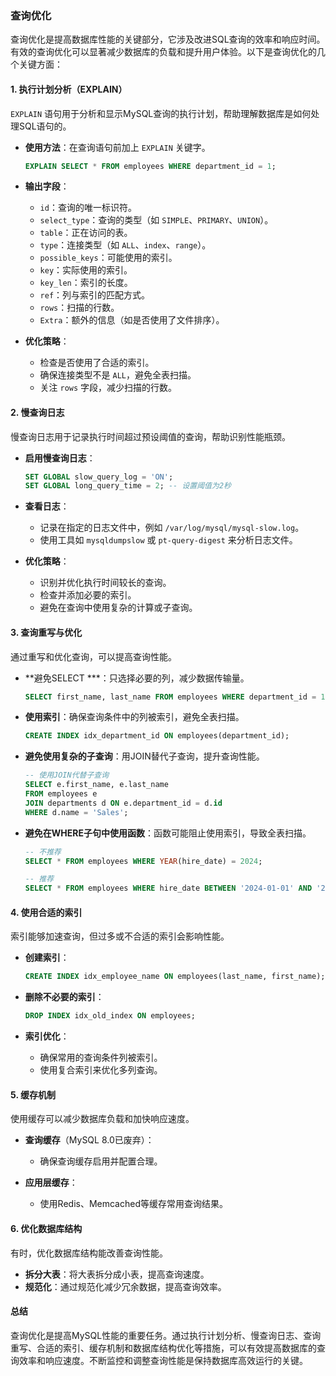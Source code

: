 ### 查询优化

查询优化是提高数据库性能的关键部分，它涉及改进SQL查询的效率和响应时间。有效的查询优化可以显著减少数据库的负载和提升用户体验。以下是查询优化的几个关键方面：

#### 1. **执行计划分析（EXPLAIN）**

`EXPLAIN` 语句用于分析和显示MySQL查询的执行计划，帮助理解数据库是如何处理SQL语句的。

- **使用方法**：在查询语句前加上 `EXPLAIN` 关键字。
  
  ```sql
  EXPLAIN SELECT * FROM employees WHERE department_id = 1;
  ```

- **输出字段**：
  - `id`：查询的唯一标识符。
  - `select_type`：查询的类型（如 `SIMPLE`、`PRIMARY`、`UNION`）。
  - `table`：正在访问的表。
  - `type`：连接类型（如 `ALL`、`index`、`range`）。
  - `possible_keys`：可能使用的索引。
  - `key`：实际使用的索引。
  - `key_len`：索引的长度。
  - `ref`：列与索引的匹配方式。
  - `rows`：扫描的行数。
  - `Extra`：额外的信息（如是否使用了文件排序）。

- **优化策略**：
  - 检查是否使用了合适的索引。
  - 确保连接类型不是 `ALL`，避免全表扫描。
  - 关注 `rows` 字段，减少扫描的行数。

#### 2. **慢查询日志**

慢查询日志用于记录执行时间超过预设阈值的查询，帮助识别性能瓶颈。

- **启用慢查询日志**：
  
  ```sql
  SET GLOBAL slow_query_log = 'ON';
  SET GLOBAL long_query_time = 2; -- 设置阈值为2秒
  ```

- **查看日志**：
  - 记录在指定的日志文件中，例如 `/var/log/mysql/mysql-slow.log`。
  - 使用工具如 `mysqldumpslow` 或 `pt-query-digest` 来分析日志文件。

- **优化策略**：
  - 识别并优化执行时间较长的查询。
  - 检查并添加必要的索引。
  - 避免在查询中使用复杂的计算或子查询。

#### 3. **查询重写与优化**

通过重写和优化查询，可以提高查询性能。

- **避免SELECT ***：只选择必要的列，减少数据传输量。
  
  ```sql
  SELECT first_name, last_name FROM employees WHERE department_id = 1;
  ```

- **使用索引**：确保查询条件中的列被索引，避免全表扫描。

  ```sql
  CREATE INDEX idx_department_id ON employees(department_id);
  ```

- **避免使用复杂的子查询**：用JOIN替代子查询，提升查询性能。

  ```sql
  -- 使用JOIN代替子查询
  SELECT e.first_name, e.last_name
  FROM employees e
  JOIN departments d ON e.department_id = d.id
  WHERE d.name = 'Sales';
  ```

- **避免在WHERE子句中使用函数**：函数可能阻止使用索引，导致全表扫描。

  ```sql
  -- 不推荐
  SELECT * FROM employees WHERE YEAR(hire_date) = 2024;
  
  -- 推荐
  SELECT * FROM employees WHERE hire_date BETWEEN '2024-01-01' AND '2024-12-31';
  ```

#### 4. **使用合适的索引**

索引能够加速查询，但过多或不合适的索引会影响性能。

- **创建索引**：
  
  ```sql
  CREATE INDEX idx_employee_name ON employees(last_name, first_name);
  ```

- **删除不必要的索引**：

  ```sql
  DROP INDEX idx_old_index ON employees;
  ```

- **索引优化**：
  - 确保常用的查询条件列被索引。
  - 使用复合索引来优化多列查询。

#### 5. **缓存机制**

使用缓存可以减少数据库负载和加快响应速度。

- **查询缓存**（MySQL 8.0已废弃）：
  - 确保查询缓存启用并配置合理。
  
- **应用层缓存**：
  - 使用Redis、Memcached等缓存常用查询结果。

#### 6. **优化数据库结构**

有时，优化数据库结构能改善查询性能。

- **拆分大表**：将大表拆分成小表，提高查询速度。
- **规范化**：通过规范化减少冗余数据，提高查询效率。

#### **总结**

查询优化是提高MySQL性能的重要任务。通过执行计划分析、慢查询日志、查询重写、合适的索引、缓存机制和数据库结构优化等措施，可以有效提高数据库的查询效率和响应速度。不断监控和调整查询性能是保持数据库高效运行的关键。